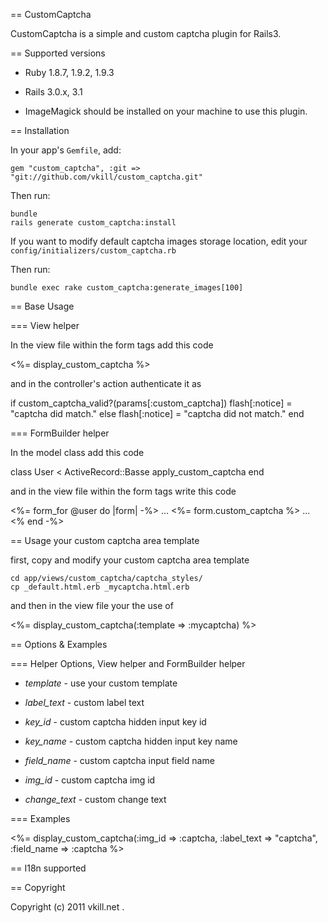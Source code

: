 == CustomCaptcha

CustomCaptcha is a simple and custom captcha plugin for Rails3.


== Supported versions

* Ruby 1.8.7, 1.9.2, 1.9.3

* Rails 3.0.x, 3.1

* ImageMagick should be installed on your machine to use this plugin.


== Installation

In your app's `Gemfile`, add:

    gem "custom_captcha", :git => "git://github.com/vkill/custom_captcha.git"

Then run:

    bundle
    rails generate custom_captcha:install

If you want to modify default captcha images storage location, edit your `config/initializers/custom_captcha.rb`

Then run:

    bundle exec rake custom_captcha:generate_images[100]


== Base Usage

=== View helper

In the view file within the form tags add this code

  <%= display_custom_captcha %>

and in the controller's action authenticate it as

  if custom_captcha_valid?(params[:custom_captcha])
    flash[:notice] = "captcha did match."
  else
    flash[:notice] = "captcha did not match."
  end

=== FormBuilder helper

In the model class add this code

  class User < ActiveRecord::Basse
    apply_custom_captcha
  end

and in the view file within the form tags write this code

  <%= form_for @user do |form| -%>
    ...
    <%= form.custom_captcha %>
    ...
  <% end -%>


== Usage your custom captcha area template

first, copy and modify your custom captcha area template

    cd app/views/custom_captcha/captcha_styles/
    cp _default.html.erb _mycaptcha.html.erb

and then in the view file your the use of

  <%= display_custom_captcha(:template => :mycaptcha) %>


== Options & Examples

=== Helper Options, View helper and FormBuilder helper

* *template* - use your custom template

* *label_text* - custom label text

* *key_id* - custom captcha hidden input key id

* *key_name* - custom captcha hidden input key name

* *field_name* - custom captcha input field name

* *img_id* - custom captcha img id

* *change_text* - custom change text

=== Examples

  <%= display_custom_captcha(:img_id => :captcha, :label_text => "captcha", :field_name => :captcha %>


== I18n supported


== Copyright

Copyright (c) 2011 vkill.net .

